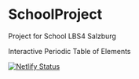 # SchoolProject

Project for School
LBS4 Salzburg

Interactive Periodic Table of Elements

[![Netlify Status](https://api.netlify.com/api/v1/badges/e6c73588-9a27-4be7-b5ae-4677f5393d55/deploy-status)](https://app.netlify.com/sites/ptoe/deploys)
